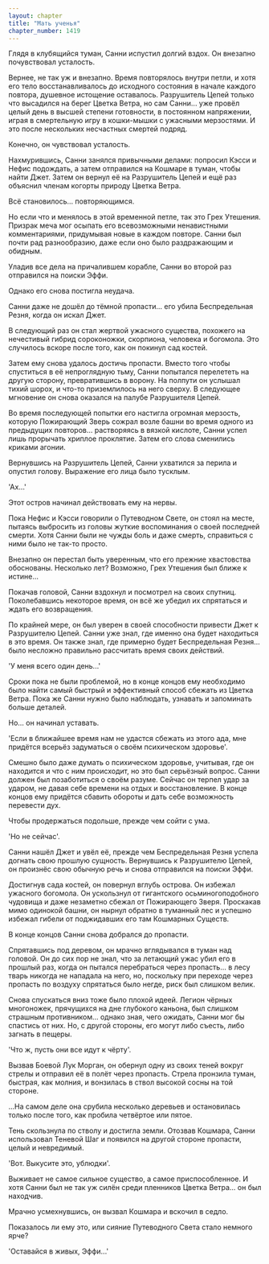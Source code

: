 ```yaml
---
layout: chapter
title: "Мать ученья"
chapter_number: 1419
---
```




Глядя в клубящийся туман, Санни испустил долгий вздох. Он внезапно почувствовал усталость.

Вернее, не так уж и внезапно. Время повторялось внутри петли, и хотя его тело восстанавливалось до исходного состояния в начале каждого повтора, душевное истощение оставалось. Разрушитель Цепей только что высадился на берег Цветка Ветра, но сам Санни... уже провёл целый день в высшей степени готовности, в постоянном напряжении, играя в смертельную игру в кошки-мышки с ужасными мерзостями. И это после нескольких несчастных смертей подряд.

Конечно, он чувствовал усталость.

Нахмурившись, Санни занялся привычными делами: попросил Кэсси и Нефис подождать, а затем отправился на Кошмаре в туман, чтобы найти Джет. Затем он вернул её на Разрушитель Цепей и ещё раз объяснил членам когорты природу Цветка Ветра.

Всё становилось... повторяющимся.

Но если что и менялось в этой временной петле, так это Грех Утешения. Призрак меча мог осыпать его всевозможными ненавистными комментариями, придумывая новые в каждом повторе. Санни был почти рад разнообразию, даже если оно было раздражающим и обидным.

Уладив все дела на причалившем корабле, Санни во второй раз отправился на поиски Эффи.

Однако его снова постигла неудача.

Санни даже не дошёл до тёмной пропасти... его убила Беспредельная Резня, когда он искал Джет.

В следующий раз он стал жертвой ужасного существа, похожего на нечестивый гибрид сороконожки, скорпиона, человека и богомола. Это случилось вскоре после того, как он покинул сад костей.

Затем ему снова удалось достичь пропасти. Вместо того чтобы спуститься в её непроглядную тьму, Санни попытался перелететь на другую сторону, превратившись в ворону. На полпути он услышал тихий шорох, и что-то приземлилось на него сверху. В следующее мгновение он снова оказался на палубе Разрушителя Цепей.

Во время последующей попытки его настигла огромная мерзость, которую Пожирающий Зверь сожрал возле башни во время одного из предыдущих повторов... растворяясь в вязкой кислоте, Санни успел лишь прорычать хриплое проклятие. Затем его слова сменились криками агонии.

Вернувшись на Разрушитель Цепей, Санни ухватился за перила и опустил голову. Выражение его лица было тусклым.

'Ах...'

Этот остров начинал действовать ему на нервы.

Пока Нефис и Кэсси говорили о Путеводном Свете, он стоял на месте, пытаясь выбросить из головы жуткие воспоминания о своей последней смерти. Хотя Санни были не чужды боль и даже смерть, справиться с ними было не так-то просто.

Внезапно он перестал быть уверенным, что его прежние хвастовства обоснованы. Несколько лет? Возможно, Грех Утешения был ближе к истине...

Покачав головой, Санни вздохнул и посмотрел на своих спутниц. Поколебавшись некоторое время, он всё же убедил их спрятаться и ждать его возвращения.

По крайней мере, он был уверен в своей способности привести Джет к Разрушителю Цепей. Санни уже знал, где именно она будет находиться в это время. Он также знал, где примерно будет Беспредельная Резня... было несложно правильно рассчитать время своих действий.

'У меня всего один день...'

Сроки пока не были проблемой, но в конце концов ему необходимо было найти самый быстрый и эффективный способ сбежать из Цветка Ветра. Пока же Санни нужно было наблюдать, узнавать и запоминать больше деталей.

Но... он начинал уставать.

'Если в ближайшее время нам не удастся сбежать из этого ада, мне придётся всерьёз задуматься о своём психическом здоровье'.

Смешно было даже думать о психическом здоровье, учитывая, где он находится и что с ним происходит, но это был серьёзный вопрос. Санни должен был позаботиться о своём разуме. Сейчас он терпел удар за ударом, не давая себе времени на отдых и восстановление. В конце концов ему придётся сбавить обороты и дать себе возможность перевести дух.

Чтобы продержаться подольше, прежде чем сойти с ума.

'Но не сейчас'.

Санни нашёл Джет и увёл её, прежде чем Беспредельная Резня успела догнать свою прошлую сущность. Вернувшись к Разрушителю Цепей, он произнёс свою обычную речь и снова отправился на поиски Эффи.

Достигнув сада костей, он повернул вглубь острова. Он избежал ужасного богомола. Он ускользнул от гигантского осьминогоподобного чудовища и даже незаметно сбежал от Пожирающего Зверя. Проскакав мимо одинокой башни, он нырнул обратно в туманный лес и успешно избежал гибели от поджидавших его там Кошмарных Существ.

В конце концов Санни снова добрался до пропасти.

Спрятавшись под деревом, он мрачно вглядывался в туман над головой. Он до сих пор не знал, что за летающий ужас убил его в прошлый раз, когда он пытался перебраться через пропасть... в лесу тварь никогда не нападала на него, но, поскольку при переходе через пропасть по воздуху спрятаться было негде, риск был слишком велик.

Снова спускаться вниз тоже было плохой идеей. Легион чёрных многоножек, прячущихся на дне глубокого каньона, был слишком страшным противником... однако зная, чего ожидать, Санни мог бы спастись от них. Но, с другой стороны, его могут либо съесть, либо загнать в пещеры.

'Что ж, пусть они все идут к чёрту'.

Вызвав Боевой Лук Морган, он обернул одну из своих теней вокруг стрелы и отправил её в полёт через пропасть. Стрела пронзила туман, быстрая, как молния, и вонзилась в ствол высокой сосны на той стороне.

...На самом деле она срубила несколько деревьев и остановилась только после того, как пробила четвёртое или пятое.

Тень скользнула по стволу и достигла земли. Отозвав Кошмара, Санни использовал Теневой Шаг и появился на другой стороне пропасти, целый и невредимый.

'Вот. Выкусите это, ублюдки'.

Выживает не самое сильное существо, а самое приспособленное. И хотя Санни был не так уж силён среди пленников Цветка Ветра... он был находчив.

Мрачно усмехнувшись, он вызвал Кошмара и вскочил в седло.

Показалось ли ему это, или сияние Путеводного Света стало немного ярче?

'Оставайся в живых, Эффи...'

